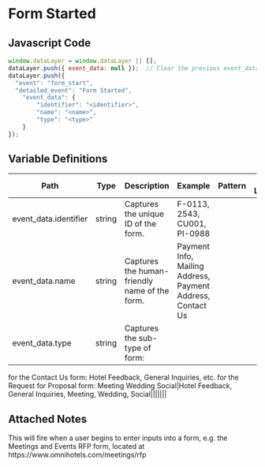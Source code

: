 # Form Started

### 

## Javascript Code
```js
window.dataLayer = window.dataLayer || [];
dataLayer.push({ event_data: null });  // Clear the previous event_data object.
dataLayer.push({
  "event": "form_start",
  "detailed_event": "Form Started",
    "event_data": {
        "identifier": "<identifier>",
        "name": "<name>",
        "type": "<type>"
    }
});
```

## Variable Definitions

|Path|Type|Description|Example|Pattern|Min Length|Max Length|Minimum|Maximum|Multiple Of|
| --- | --- | --- | --- | --- | --- | --- | --- | --- | --- |
|event_data.identifier|string|Captures the unique ID of the form.|F-0113, 2543, CU001, PI-0988|||||||
|event_data.name|string|Captures the human-friendly name of the form.|Payment Info, Mailing Address, Payment Address, Contact Us|||||||
|event_data.type|string|Captures the sub-type of form:
for the Contact Us form: Hotel Feedback, General Inquiries, etc.
for the Request for Proposal form: Meeting Wedding Social|Hotel Feedback, General Inquiries, Meeting, Wedding, Social|||||||

## Attached Notes

<p>This will fire when a user begins to enter inputs into a form, e.g. the Meetings and Events RFP form, located at https://www.omnihotels.com/meetings/rfp</p>
